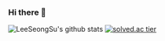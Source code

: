 ### Hi there 👋
![LeeSeongSu's github stats](https://github-readme-stats.vercel.app/api?username=LeeSeongSu&show_icons=true)
[![solved.ac tier](http://mazassumnida.wtf/api/generate_badge?boj=oplm123456)](https://solved.ac/oplm123456)

<!--
**LeeSeongSu/LeeSeongSu** is a ✨ _special_ ✨ repository because its `README.md` (this file) appears on your GitHub profile.

Here are some ideas to get you started:

- 🔭 I’m currently working on ...
- 🌱 I’m currently learning ...
- 👯 I’m looking to collaborate on ...
- 🤔 I’m looking for help with ...
- 💬 Ask me about ...
- 📫 How to reach me: ...
- 😄 Pronouns: ...
- ⚡ Fun fact: ...
-->
